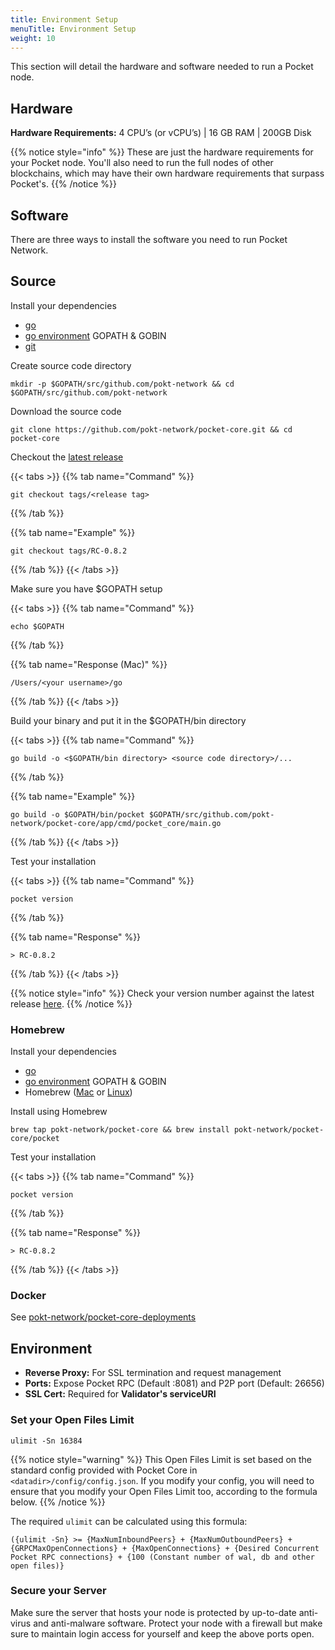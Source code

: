 ```yaml
---
title: Environment Setup
menuTitle: Environment Setup
weight: 10
---
```



This section will detail the hardware and software needed to run a Pocket node.

## Hardware

**Hardware Requirements:** 4 CPU’s (or vCPU’s) | 16 GB RAM | 200GB Disk

{{% notice style="info" %}}
These are just the hardware requirements for your Pocket node. You'll also need to run the full nodes of other blockchains, which may have their own hardware requirements that surpass Pocket's.
{{% /notice %}}

## Software

There are three ways to install the software you need to run Pocket Network.

## Source

Install your dependencies

* [go](https://golang.org/doc/install)
* [go environment](https://golang.org/doc/gopath\_code.html#Workspaces) GOPATH & GOBIN
* [git](https://git-scm.com/book/en/v2/Getting-Started-Installing-Git)

Create source code directory

```
mkdir -p $GOPATH/src/github.com/pokt-network && cd $GOPATH/src/github.com/pokt-network
```

Download the source code

```
git clone https://github.com/pokt-network/pocket-core.git && cd pocket-core
```

Checkout the [latest release](https://github.com/pokt-network/pocket-core/releases)

{{< tabs >}}
{{% tab name="Command" %}}
```
git checkout tags/<release tag>
```
{{% /tab %}}

{{% tab name="Example" %}}
```
git checkout tags/RC-0.8.2
```
{{% /tab %}}
{{< /tabs >}}

Make sure you have $GOPATH setup

{{< tabs >}}
{{% tab name="Command" %}}
```
echo $GOPATH
```
{{% /tab %}}

{{% tab name="Response (Mac)" %}}
```
/Users/<your username>/go
```
{{% /tab %}}
{{< /tabs >}}

Build your binary and put it in the $GOPATH/bin directory

{{< tabs >}}
{{% tab name="Command" %}}
```
go build -o <$GOPATH/bin directory> <source code directory>/...
```
{{% /tab %}}

{{% tab name="Example" %}}
```
go build -o $GOPATH/bin/pocket $GOPATH/src/github.com/pokt-network/pocket-core/app/cmd/pocket_core/main.go
```
{{% /tab %}}
{{< /tabs >}}

Test your installation

{{< tabs >}}
{{% tab name="Command" %}}
```
pocket version
```
{{% /tab %}}

{{% tab name="Response" %}}
```
> RC-0.8.2
```
{{% /tab %}}
{{< /tabs >}}

{{% notice style="info" %}}
Check your version number against the latest release [here](https://github.com/pokt-network/pocket-core/releases).
{{% /notice %}}

### Homebrew

Install your dependencies

* [go](https://golang.org/doc/install)
* [go environment](https://golang.org/doc/gopath\_code.html#Workspaces) GOPATH & GOBIN
* Homebrew ([Mac](https://brew.sh) or [Linux](https://docs.brew.sh/Homebrew-on-Linux))

Install using Homebrew

```
brew tap pokt-network/pocket-core && brew install pokt-network/pocket-core/pocket
```

Test your installation

{{< tabs >}}
{{% tab name="Command" %}}
```
pocket version
```
{{% /tab %}}

{{% tab name="Response" %}}
```
> RC-0.8.2
```
{{% /tab %}}
{{< /tabs >}}

### Docker

See [pokt-network/pocket-core-deployments](https://github.com/pokt-network/pocket-core-deployments)

## Environment

* **Reverse Proxy:** For SSL termination and request management
* **Ports:** Expose Pocket RPC (Default :8081) and P2P port (Default: 26656)
* **SSL Cert:** Required for **Validator's serviceURI**

### Set your Open Files Limit

```
ulimit -Sn 16384
```

{{% notice style="warning" %}}
This Open Files Limit is set based on the standard config provided with Pocket Core in `<datadir>/config/config.json`. If you modify your config, you will need to ensure that you modify your Open Files Limit too, according to the formula below.
{{% /notice %}}

The required `ulimit` can be calculated using this formula:

`({ulimit -Sn} >= {MaxNumInboundPeers} + {MaxNumOutboundPeers} + {GRPCMaxOpenConnections} + {MaxOpenConnections} + {Desired Concurrent Pocket RPC connections} + {100 (Constant number of wal, db and other open files)}`

### Secure your Server

Make sure the server that hosts your node is protected by up-to-date anti-virus and anti-malware software. Protect your node with a firewall but make sure to maintain login access for yourself and keep the above ports open.
